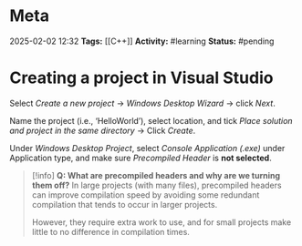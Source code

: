 # Meta
2025-02-02 12:32
**Tags:** [[C++]]
**Activity:** #learning 
**Status:** #pending 

# Creating a project in Visual Studio
Select *Create a new project* → *Windows Desktop Wizard* → click *Next*.

Name the project (i.e., ‘HelloWorld’), select location, and tick *Place solution and project in the same directory* → Click *Create*.

Under *Windows Desktop Project*, select *Console Application (.exe)* under Application type, and make sure *Precompiled Header* is **not selected**.

> [!info] **Q: What are precompiled headers and why are we turning them off?**
> In large projects (with many files), precompiled headers can improve compilation speed by avoiding some redundant compilation that tends to occur in larger projects.
> 
> However, they require extra work to use, and for small projects make little to no difference in compilation times.